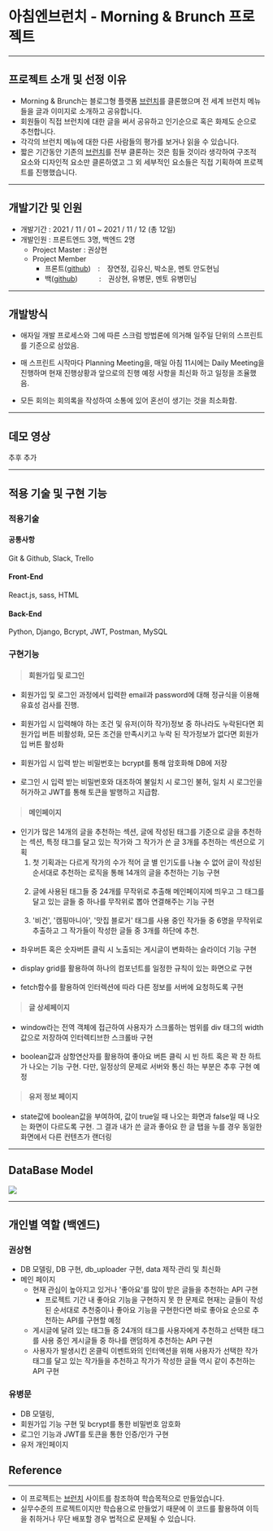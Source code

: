 # 아침엔브런치 - Morning & Brunch 프로젝트
***
## 프로젝트 소개 및 선정 이유
* Morning & Brunch는 블로그형 플랫폼 <a href="https://brunch.co.kr/">브런치</a>를 클론했으며 전 세계 브런치 메뉴들을 글과 이미지로 소개하고 공유합니다.
* 회원들이 직접 브런치에 대한 글을 써서 공유하고 인기순으로 혹은 화제도 순으로 추천합니다.
* 각각의 브런치 메뉴에 대한 다른 사람들의 평가를 보거나 읽을 수 있습니다.
* 짧은 기간동안 기존의 <a href="https://brunch.co.kr/">브런치</a>를 전부 클론하는 것은 힘들 것이라 생각하여 구조적 요소와 디자인적 요소만 클론하였고 그 외 세부적인 요소들은 직접 기획하여 프로젝트를 진행했습니다.


***

## 개발기간 및 인원

* 개발기간 : 2021 / 11 / 01 ~ 2021 / 11 / 12 (총 12일)
* 개발인원 : 프론트엔드 3명, 백엔드 2명
  * Project Master : 권상현
  * Project Member
    * 프론트(<a href="https://github.com/wecode-bootcamp-korea/26-1st-Morning-Brunch-frontend">github</a>)　:　장연정, 김유신, 박소윤, 멘토 안도현님
    * 백(<a href="https://github.com/wecode-bootcamp-korea/26-1st-Morning-Brunch-backend">github</a>)　　　:　권상현, 유병문, 멘토 유병민님

***

## 개발방식

* 애자일 개발 프로세스와 그에 따른 스크럼 방법론에 의거해 일주일 단위의 스프린트를 기준으로 삼았음.

* 매 스프린트 시작마다 Planning Meeting을, 매일 아침 11시에는 Daily Meeting을 진행하며 현재 진행상황과 앞으로의 진행 예정 사항을 최신화 하고 일정을 조율했음.

* 모든 회의는 회의록을 작성하여 소통에 있어 혼선이 생기는 것을 최소화함.

***

## 데모 영상

추후 추가

***

## 적용 기술 및 구현 기능


### 적용기술
>
#### 공통사항
Git & Github, Slack, Trello
#### Front-End
React.js, sass, HTML
#### Back-End
Python, Django, Bcrypt, JWT, Postman, MySQL

### 구현기능
> #### 회원가입 및 로그인
* 회원가입 및 로그인 과정에서 입력한 email과 password에 대해 정규식을 이용해 유효성 검사를 진행.<br><br>
* 회원가입 시 입력해야 하는 조건 및 유저(이하 작가)정보 중 하나라도 누락된다면 회원가입 버튼 비활성화, 모든 조건을 만족시키고 누락 된 작가정보가 없다면 회원가입 버튼 활성화<br><br>
* 회원가입 시 입력 받는 비밀번호는 bcrypt를 통해 암호화해 DB에 저장<br><br>
* 로그인 시 입력 받는 비밀번호와 대조하여 불일치 시 로그인 불허, 일치 시 로그인을 허가하고 JWT를 통해 토큰을 발행하고 지급함.

> #### 메인페이지
* 인기가 많은 14개의 글을 추천하는 섹션, 글에 작성된 태그를 기준으로 글을 추천하는 섹션, 특정 태그를 달고 있는 작가와 그 작가가 쓴 글 3개를 추천하는 섹션으로 기획 <br>
	1. 첫 기획과는 다르게 작가의 수가 적어 글 별 인기도를 나눌 수 없어 글이 작성된 순서대로 추천하는 로직을 통해 14개의 글을 추천하는 기능 구현<br><br>
    2. 글에 사용된 태그들 중 24개를 무작위로 추출해 메인페이지에 띄우고 그 태그를 달고 있는 글들 중 하나를 무작위로 뽑아 연결해주는 기능 구현<br><br>
    3. '비건', '캠핑마니아', '맛집 블로거' 태그를 사용 중인 작가들 중 6명을 무작위로 추출하고 그 작가들이 작성한 글들 중 3개를 하단에 추천.<br><br>
* 좌우버튼 혹은 숫자버튼 클릭 시 노출되는 게시글이 변화하는 슬라이더 기능 구현<br><br>
* display grid를 활용하여 하나의 컴포넌트를 일정한 규칙이 있는 화면으로 구현<br><br>
* fetch함수를 활용하여 인터렉션에 따라 다른 정보를 서버에 요청하도록 구현

>#### 글 상세페이지
* window라는 전역 객체에 접근하여 사용자가 스크롤하는 범위를 div 태그의 width값으로 저장하여 인터렉티브한 스크롤바 구현<br><br>
* boolean값과 삼항연산자를 활용하여 좋아요 버튼 클릭 시 빈 하트 혹은 꽉 찬 하트가 나오는 기능 구현. 다만, 일정상의 문제로 서버와 통신 하는 부분은 추후 구현 예정

>#### 유저 정보 페이지
* state값에 boolean값을 부여하여, 값이 true일 때 나오는 화면과 false일 때 나오는 화면이 다르도록 구현. 그 결과 내가 쓴 글과 좋아요 한 글 탭을 누를 경우 동일한 화면에서 다른 컨텐츠가 랜더링

***

## DataBase Model
![](https://images.velog.io/images/gshduet/post/3ee634e6-24e5-4b6b-8964-ac4d1ce6fb46/dbdiagram.png)

***

## 개인별 역할 (백엔드)

### 권상현
- DB 모델링, DB 구현, db_uploader 구현, data 제작∙관리 및 최신화 
- 메인 페이지 
    * 현재 관심이 높아지고 있거나 '좋아요'를 많이 받은 글들을 추천하는 API 구현
    	* 프로젝트 기간 내 좋아요 기능을 구현하지 못 한 문제로 현재는 글들이 작성된 순서대로 추천중이나 좋아요 기능을 구현한다면 바로 좋아요 순으로 추천하는 API를 구현할 예정
    * 게시글에 달려 있는 태그들 중 24개의 태그를 사용자에게 추천하고 선택한 태그를 사용 중인 게시글들 중 하나를 랜덤하게 추천하는 API 구현
    * 사용자가 발생시킨 온클릭 이벤트와의 인터액션을 위해 사용자가 선택한 작가태그를 달고 있는 작가들을 추천하고 작가가 작성한 글들 역시 같이 추천하는 API 구현

### 유병문
- DB 모델링, 
- 회원가입 기능 구현 및 bcrypt를 통한 비밀번호 암호화
- 로그인 기능과 JWT를 토큰을 통한 인증/인가 구현
- 유저 개인페이지 
## Reference

***

* 이 프로젝트는 <a href="https://brunch.co.kr/">브런치</a> 사이트를 참조하여 학습목적으로 만들었습니다.
* 실무수준의 프로젝트이지만 학습용으로 만들었기 때문에 이 코드를 활용하여 이득을 취하거나 무단 배포할 경우 법적으로 문제될 수 있습니다.
